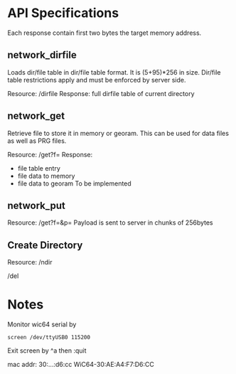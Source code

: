 # API Specifications

Each response contain first two bytes the target memory address.

## network_dirfile
Loads dir/file table in dir/file table format. It is (5+95)*256 in size. Dir/file table restrictions apply and must be enforced by server side.

Resource: /dirfile
Response: full dirfile table of current directory


## network_get
Retrieve file to store it in memory or georam. This can be used for data files as well as PRG files.

Resource: /get?f=<max16b filename>
Response:
  - file table entry
  - file data to memory
  - file data to georam To be implemented


## network_put
Resource: /get?f=<max16b filename>&p=<base16AP payoad>
Payload is sent to server in chunks of 256bytes


## Create Directory

Resource: /ndir


/del

# Notes

Monitor wic64 serial by
```
screen /dev/ttyUSB0 115200
```
Exit screen by ^a then :quit

mac addr: 30:...:d6:cc  WiC64-30:AE:A4:F7:D6:CC